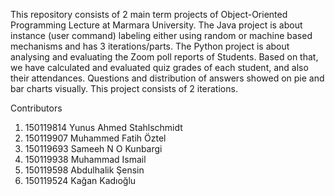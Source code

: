 This repository consists of 2 main term projects of Object-Oriented Programming Lecture at Marmara University.
The Java project is about instance (user command) labeling either using random or machine based mechanisms and has 3 iterations/parts.
The Python project is about analysing and evaluating the Zoom poll reports of Students. Based on that, we have calculated and evaluated quiz grades of each student, and also their attendances. Questions and distribution of answers showed on pie and bar charts visually. This project consists of 2 iterations.

Contributors
  1. 150119814 Yunus Ahmed Stahlschmidt
  2. 150119907 Muhammed Fatih Öztel
  3. 150119693 Sameeh N O Kunbargi
  4. 150119938 Muhammad Ismail
  5. 150119598 Abdulhalik Şensin
  6. 150119524 Kağan Kadıoğlu
